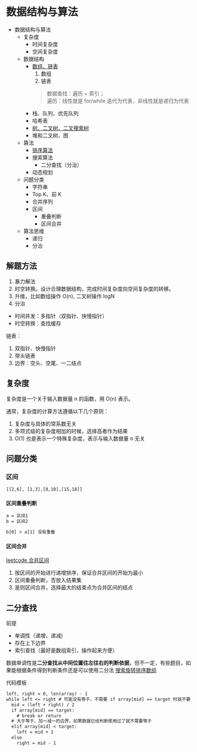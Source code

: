 # 数据结构与算法

- 数据结构与算法
  - 复杂度
    - 时间复杂度
    - 空间复杂度
  - 数据结构
    - [数组、链表](./底层存储结构：数组、链表.md)
      1.  数组
      2.  链表
      > 数据查找：遍历 + 索引；  
      > 遍历：线性就是 for/while 迭代为代表，非线性就是递归为代表
    - 栈、队列、优先队列
    - 哈希表
    - [树、二叉树、二叉搜索树](./树和二叉树、堆和二叉堆.md)
    - 堆和二叉树、图
  - 算法
    - [排序算法](./排序算法.md)
    - 搜索算法
      - 二分查找（分治）
    - 动态规划
  - 问题分类
    - 字符串
    - Top K、前 K
    - 合并序列
    - 区间
      - 重叠判断
      - 区间合并
  - 算法思维
    - 递归
    - 分治

## 解题方法

1. 暴力解法
2. 时空转换。设计合理数据结构，完成时间复杂度向空间复杂度的转移。
3. 升维，比如数组操作 O(n), 二叉树操作 logN
4. 分治

- 时间并发：多指针（双指针、快慢指针）
- 时空转换：查找缓存

链表：
1. 双指针、快慢指针
2. 带头链表
3. 边界：空头、空尾、一二结点

## 复杂度

复杂度是一个关于输入数据量 n 的函数，用 O(n) 表示。

通常，复杂度的计算方法遵循以下几个原则：

1. 复杂度与具体的常系数无关
2. 多项式级的复杂度相加的时候，选择高者作为结果
3. O(1) 也是表示一个特殊复杂度，表示与输入数据量 n 无关

## 问题分类

### 区间

`[[2,6], [1,3],[8,10],[15,18]]`

#### 区间重叠判断

```txt
a = 区间1
b = 区间2

b[0] > a[1] 没有重叠
```

#### 区间合并

[leetcode 合并区间](https://leetcode-cn.com/problems/merge-intervals/)

1. 按区间的开始进行递增排序，保证合并区间的开始为最小
2. 区间重叠判断，否放入结果集
3. 是则区间合并，选择最大的结束点为合并区间的结点



## 二分查找

前提

- 单调性（递增、递减)
- 存在上下边界
- 索引查找（最好是数组索引，操作起来方便）

数据单调性是**二分查找从中间位置往左往右的判断依据**，但不一定，有些题目，如果能根据条件得到判断条件还是可以使用二分法
[搜索旋转排序数组](https://leetcode-cn.com/problems/search-in-rotated-sorted-array/)

代码模板

```txt
left, right = 0, len(array) - 1
while left <= right # 可能没有等于，不需要 if array[mid] == target 时就不要等于
  mid = (left + right) / 2
  if array[mid] == target:
    # break or return
  # 大于等于、加一减一的边界，如果数据已经判断使用过了就不需要等于
  elif array[mid] < target:
    left = mid + 1
  else
    right = mid - 1
```